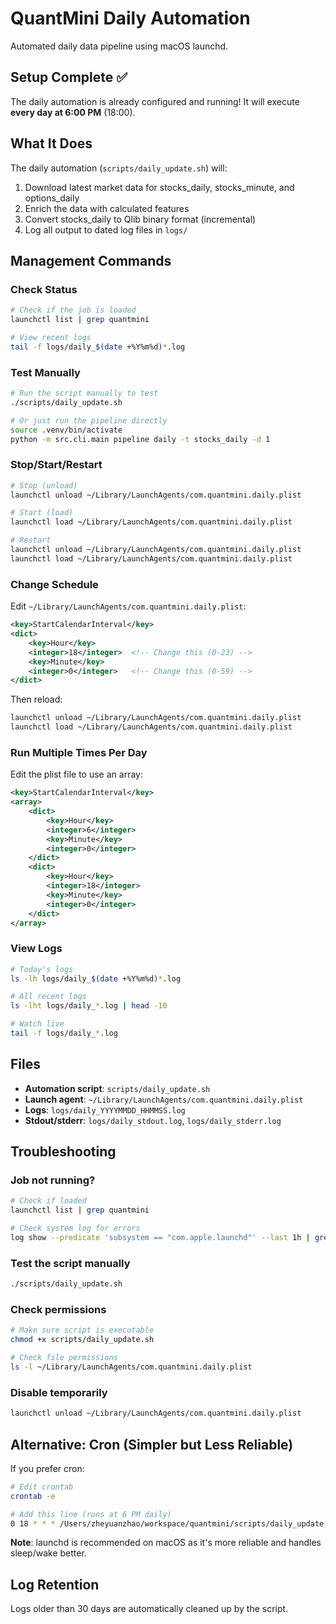 # QuantMini Daily Automation

Automated daily data pipeline using macOS launchd.

## Setup Complete ✅

The daily automation is already configured and running! It will execute **every day at 6:00 PM** (18:00).

## What It Does

The daily automation (`scripts/daily_update.sh`) will:
1. Download latest market data for stocks_daily, stocks_minute, and options_daily
2. Enrich the data with calculated features
3. Convert stocks_daily to Qlib binary format (incremental)
4. Log all output to dated log files in `logs/`

## Management Commands

### Check Status
```bash
# Check if the job is loaded
launchctl list | grep quantmini

# View recent logs
tail -f logs/daily_$(date +%Y%m%d)*.log
```

### Test Manually
```bash
# Run the script manually to test
./scripts/daily_update.sh

# Or just run the pipeline directly
source .venv/bin/activate
python -m src.cli.main pipeline daily -t stocks_daily -d 1
```

### Stop/Start/Restart
```bash
# Stop (unload)
launchctl unload ~/Library/LaunchAgents/com.quantmini.daily.plist

# Start (load)
launchctl load ~/Library/LaunchAgents/com.quantmini.daily.plist

# Restart
launchctl unload ~/Library/LaunchAgents/com.quantmini.daily.plist
launchctl load ~/Library/LaunchAgents/com.quantmini.daily.plist
```

### Change Schedule
Edit `~/Library/LaunchAgents/com.quantmini.daily.plist`:
```xml
<key>StartCalendarInterval</key>
<dict>
    <key>Hour</key>
    <integer>18</integer>  <!-- Change this (0-23) -->
    <key>Minute</key>
    <integer>0</integer>   <!-- Change this (0-59) -->
</dict>
```

Then reload:
```bash
launchctl unload ~/Library/LaunchAgents/com.quantmini.daily.plist
launchctl load ~/Library/LaunchAgents/com.quantmini.daily.plist
```

### Run Multiple Times Per Day
Edit the plist file to use an array:
```xml
<key>StartCalendarInterval</key>
<array>
    <dict>
        <key>Hour</key>
        <integer>6</integer>
        <key>Minute</key>
        <integer>0</integer>
    </dict>
    <dict>
        <key>Hour</key>
        <integer>18</integer>
        <key>Minute</key>
        <integer>0</integer>
    </dict>
</array>
```

### View Logs
```bash
# Today's logs
ls -lh logs/daily_$(date +%Y%m%d)*.log

# All recent logs
ls -lht logs/daily_*.log | head -10

# Watch live
tail -f logs/daily_*.log
```

## Files

- **Automation script**: `scripts/daily_update.sh`
- **Launch agent**: `~/Library/LaunchAgents/com.quantmini.daily.plist`
- **Logs**: `logs/daily_YYYYMMDD_HHMMSS.log`
- **Stdout/stderr**: `logs/daily_stdout.log`, `logs/daily_stderr.log`

## Troubleshooting

### Job not running?
```bash
# Check if loaded
launchctl list | grep quantmini

# Check system log for errors
log show --predicate 'subsystem == "com.apple.launchd"' --last 1h | grep quantmini
```

### Test the script manually
```bash
./scripts/daily_update.sh
```

### Check permissions
```bash
# Make sure script is executable
chmod +x scripts/daily_update.sh

# Check file permissions
ls -l ~/Library/LaunchAgents/com.quantmini.daily.plist
```

### Disable temporarily
```bash
launchctl unload ~/Library/LaunchAgents/com.quantmini.daily.plist
```

## Alternative: Cron (Simpler but Less Reliable)

If you prefer cron:
```bash
# Edit crontab
crontab -e

# Add this line (runs at 6 PM daily)
0 18 * * * /Users/zheyuanzhao/workspace/quantmini/scripts/daily_update.sh
```

**Note**: launchd is recommended on macOS as it's more reliable and handles sleep/wake better.

## Log Retention

Logs older than 30 days are automatically cleaned up by the script.
